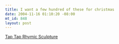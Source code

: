 ```yaml
--- 
title: I want a few hundred of these for christmas
date: 2004-11-16 01:10:20 -08:00
mt_id: 848
layout: post
---
```

[Tap Tap Rhymic Sculpture][1]

   [1]: http://www.lwk.dk/TAP/TAP_content.html#

